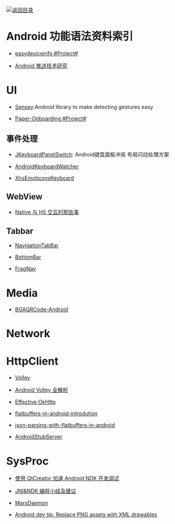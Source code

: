 [![返回目录](https://parg.co/UGo)](https://parg.co/b4z) 
 
# Android 功能语法资料索引

* [easydeviceinfo #Project#](https://github.com/nisrulz/easydeviceinfo)

- [Android 推送技术研究](http://www.jianshu.com/p/584707554ed7)

# UI

* [Sensey](https://github.com/nisrulz/sensey):Android library to make detecting gestures easy

* [Paper-Onboarding #Project#](https://github.com/Ramotion/paper-onboarding)

## 事件处理

- [JKeyboardPanelSwitch](https://github.com/Jacksgong/JKeyboardPanelSwitch/blob/master/README.md): Android键盘面板冲突 布局闪动处理方案

- [AndroidKeyboardWatcher](https://github.com/AzimoLabs/AndroidKeyboardWatcher)

- [XhsEmoticonsKeyboard](https://github.com/w446108264/XhsEmoticonsKeyboard)

## WebView

* [Native 与 H5 交互的那些事 ](http://zhengxiaoyong.me/2016/04/20/Native%E4%B8%8EH5%E4%BA%A4%E4%BA%92%E7%9A%84%E9%82%A3%E4%BA%9B%E4%BA%8B/)

## Tabbar

- [NavigationTabBar](https://github.com/DevLight-Mobile-Agency/NavigationTabBar) 

- [BottomBar](https://github.com/roughike/BottomBar)

- [FragNav](https://github.com/ncapdevi/FragNav/)

# Media

* [BGAQRCode-Android](https://github.com/bingoogolapple/BGAQRCode-Android)

# Network

# HttpClient

* [Volley](https://github.com/mcxiaoke/android-volley)

- [Android Volley 全解析](www.kwstu.com/ArticleView/kwstu_20144118313429)

* [Effective OkHttp](http://omgitsmgp.com/2015/12/02/effective-okhttp/)

* [flatbuffers-in-android-introdution](http://frogermcs.github.io/flatbuffers-in-android-introdution/)

* [json-parsing-with-flatbuffers-in-android](http://frogermcs.github.io/json-parsing-with-flatbuffers-in-android/)

- [AndroidStubServer](https://github.com/byoutline/AndroidStubServer)

# SysProc

* [使用 QtCreator 加速 Android NDK 开发调试](https://segmentfault.com/a/1190000004946441)

* [JNI&NDK 编程小结及建议](http://www.tuicool.com/articles/rQbMru2)

- [MarsDaemon](https://github.com/Marswin/MarsDaemon)

- [Android dev tip: Replace PNG assets with XML drawables](http://jebware.com/blog/?p=304)
